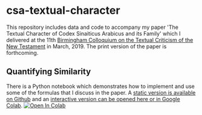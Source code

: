 # csa-textual-character

This repository includes data and code to accompany my paper 'The Textual Character of Codex Sinaiticus Arabicus and its Family' which I delivered at the 11th [Birmingham Colloquium on the Textual Criticism of the New Testament](https://www.birmingham.ac.uk/research/activity/itsee/events/bham-colloquium.aspx) in March, 2019. The print version of the paper is forthcoming.

## Quantifying Similarity

There is a Python notebook which demonstrates how to implement and use some of the formulas that I discuss in the paper. A [static version is available on Github](../blob/master/QuantifyingSimilarity.ipynb) and an [interactive version can be opened here or in Google Colab](https://colab.research.google.com/github/rbturnbull/csa-textual-character/blob/master/QuantifyingSimilarity.ipynb).
[![Open In Colab](https://colab.research.google.com/assets/colab-badge.svg)](https://colab.research.google.com/github/rbturnbull/csa-textual-character/blob/master/QuantifyingSimilarity.ipynb)
